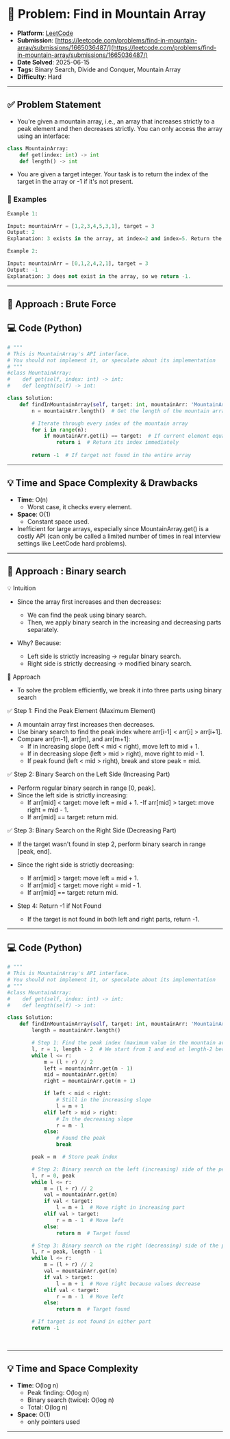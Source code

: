 # 🧲 Problem: Find in Mountain Array

- **Platform**: [LeetCode](https://leetcode.com/problems/find-in-mountain-array/description/)
- **Submission**: [https://leetcode.com/problems/find-in-mountain-array/submissions/1665036487/](https://leetcode.com/problems/find-in-mountain-array/submissions/1665036487/)
- **Date Solved**: 2025-06-15
- **Tags**: Binary Search, Divide and Conquer, Mountain Array
- **Difficulty**: Hard

---

## ✅ Problem Statement
- You're given a mountain array, i.e., an array that increases strictly to a peak element and then decreases strictly. You can only access the array using an interface:
```python
class MountainArray:
    def get(index: int) -> int
    def length() -> int

```
- You are given a target integer. Your task is to return the index of the target in the array or -1 if it's not present.

### 📌 Examples
```python
Example 1:

Input: mountainArr = [1,2,3,4,5,3,1], target = 3
Output: 2
Explanation: 3 exists in the array, at index=2 and index=5. Return the minimum index, which is 2.

Example 2:

Input: mountainArr = [0,1,2,4,2,1], target = 3
Output: -1
Explanation: 3 does not exist in the array, so we return -1.
```
---

## 🚀 Approach : Brute Force

## 💻 Code (Python)

```python
# """
# This is MountainArray's API interface.
# You should not implement it, or speculate about its implementation
# """
#class MountainArray:
#    def get(self, index: int) -> int:
#    def length(self) -> int:

class Solution:
    def findInMountainArray(self, target: int, mountainArr: 'MountainArray') -> int:
        n = mountainArr.length()  # Get the length of the mountain array

        # Iterate through every index of the mountain array
        for i in range(n):
            if mountainArr.get(i) == target:  # If current element equals the target
                return i  # Return its index immediately
        
        return -1  # If target not found in the entire array

```

---

## 💡 Time and Space Complexity & Drawbacks
- **Time**: O(n)
    - Worst case, it checks every element.
- **Space**: O(1)
    - Constant space used.
- Inefficient for large arrays, especially since MountainArray.get() is a costly API (can only be called a limited number of times in real interview settings like LeetCode hard problems).

---
## 🚀 Approach : Binary search
💡 Intuition
- Since the array first increases and then decreases:
    - We can find the peak using binary search.
    - Then, we apply binary search in the increasing and decreasing parts separately.

- Why? Because:
    - Left side is strictly increasing → regular binary search.
    - Right side is strictly decreasing → modified binary search.

🧠 Approach
- To solve the problem efficiently, we break it into three parts using binary search

✅ Step 1: Find the Peak Element (Maximum Element)
- A mountain array first increases then decreases.
- Use binary search to find the peak index where arr[i-1] < arr[i] > arr[i+1].
- Compare arr[m-1], arr[m], and arr[m+1]:
    - If in increasing slope (left < mid < right), move left to mid + 1.
    - If in decreasing slope (left > mid > right), move right to mid - 1.
    - If peak found (left < mid > right), break and store peak = mid.

✅ Step 2: Binary Search on the Left Side (Increasing Part)
- Perform regular binary search in range [0, peak].
- Since the left side is strictly increasing:
    - If arr[mid] < target: move left = mid + 1.
    -If arr[mid] > target: move right = mid - 1.
    - If arr[mid] == target: return mid.

✅ Step 3: Binary Search on the Right Side (Decreasing Part)
- If the target wasn't found in step 2, perform binary search in range [peak, end].
- Since the right side is strictly decreasing:
    - If arr[mid] > target: move left = mid + 1.
    - If arr[mid] < target: move right = mid - 1.
    - If arr[mid] == target: return mid.

- Step 4: Return -1 if Not Found
    - If the target is not found in both left and right parts, return -1.
---

## 💻 Code (Python)

```python
# """
# This is MountainArray's API interface.
# You should not implement it, or speculate about its implementation
# """
#class MountainArray:
#    def get(self, index: int) -> int:
#    def length(self) -> int:

class Solution:
    def findInMountainArray(self, target: int, mountainArr: 'MountainArray') -> int:
        length = mountainArr.length()

        # Step 1: Find the peak index (maximum value in the mountain array)
        l, r = 1, length - 2  # We start from 1 and end at length-2 because the peak can't be at the edges
        while l <= r:
            m = (l + r) // 2
            left = mountainArr.get(m - 1)
            mid = mountainArr.get(m)
            right = mountainArr.get(m + 1)

            if left < mid < right:
                # Still in the increasing slope
                l = m + 1
            elif left > mid > right:
                # In the decreasing slope
                r = m - 1
            else:
                # Found the peak
                break

        peak = m  # Store peak index

        # Step 2: Binary search on the left (increasing) side of the peak
        l, r = 0, peak
        while l <= r:
            m = (l + r) // 2
            val = mountainArr.get(m)
            if val < target:
                l = m + 1  # Move right in increasing part
            elif val > target:
                r = m - 1  # Move left
            else:
                return m  # Target found

        # Step 3: Binary search on the right (decreasing) side of the peak
        l, r = peak, length - 1
        while l <= r:
            m = (l + r) // 2
            val = mountainArr.get(m)
            if val > target:
                l = m + 1  # Move right because values decrease
            elif val < target:
                r = m - 1  # Move left
            else:
                return m  # Target found

        # If target is not found in either part
        return -1
      
        
```

---

## 💡 Time and Space Complexity
- **Time**: O(log n)
    - Peak finding: O(log n)
    - Binary search (twice): O(log n)
    - Total: O(log n)
- **Space**: O(1)
    - only pointers used

---
